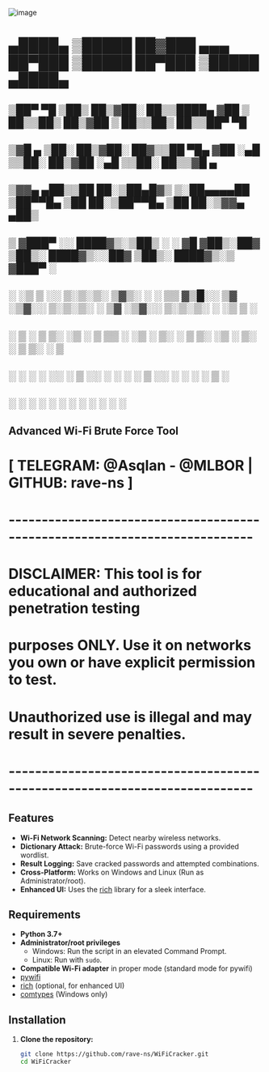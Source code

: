 ![image](https://github.com/user-attachments/assets/929bdf86-5808-480f-90cc-cc1d26a24fda)


# ▄████▄   ▒█████   ██▓███   ▄▄▄       ██▀███   ▒█████   ██▀███   ▒█████   ▄████▄  
## ▒██▀ ▀█  ▒██▒  ██▒▓██░  ██▒▒████▄    ▓██ ▒ ██▒▒██▒  ██▒▓██ ▒ ██▒▒██▒  ██▒▒██▀ ▀█  
## ▒▓█    ▄ ▒██░  ██▒▓██░ ██▓▒▒██  ▀█▄  ▓██ ░▄█ ▒▒██░  ██▒▓██ ░▄█ ▒▒██░  ██▒▒▓█    ▄  
## ▒▓▓▄ ▄██▒▒██   ██░▒██▄█▓▒ ▒░██▄▄▄▄██ ▒██▀▀█▄  ▒██   ██░▒██▀▀█▄  ▒██   ██░▒▓▓▄ ▄██▒
## ▒ ▓███▀ ░░ ████▓▒░▒██▒ ░  ░ ▓█   ▓██▒░██▓ ▒██▒░ ████▓▒░░██▓ ▒██▒░ ████▓▒░▒ ▓███▀ ░
## ░ ░▒ ▒  ░░ ▒░▒░▒░ ▒▓▒░ ░  ░ ▒▒   ▓▒█░░ ▒▓ ░▒▓░░ ▒░▒░▒░ ░ ▒▓ ░▒▓░░ ▒░▒░▒░ ░ ░▒ ▒  ░
##   ░  ▒     ░ ▒ ▒░ ░▒ ░       ▒   ▒▒ ░  ░▒ ░ ▒░  ░ ▒ ▒░   ░▒ ░ ▒░  ░ ▒ ▒░   ░  ▒   
## ░          ░ ░ ░  ░░         ░   ▒     ░░   ░ ░ ░ ░ ▒    ░░   ░ ░ ░ ░ ▒  ░        
## ░ ░            ░ ░                 ░  ░   ░         ░ ░     ░           ░ ░  
##                             Advanced Wi-Fi Brute Force Tool
#
# [ TELEGRAM: @Asqlan - @MLBOR | GITHUB: rave-ns ]
#
# ---------------------------------------------------------------------------
# DISCLAIMER: This tool is for educational and authorized penetration testing
# purposes ONLY. Use it on networks you own or have explicit permission to test.
# Unauthorized use is illegal and may result in severe penalties.
# ---------------------------------------------------------------------------

## Features

- **Wi-Fi Network Scanning:** Detect nearby wireless networks.
- **Dictionary Attack:** Brute-force Wi-Fi passwords using a provided wordlist.
- **Result Logging:** Save cracked passwords and attempted combinations.
- **Cross-Platform:** Works on Windows and Linux (Run as Administrator/root).
- **Enhanced UI:** Uses the [rich](https://github.com/willmcgugan/rich) library for a sleek interface.

## Requirements

- **Python 3.7+**
- **Administrator/root privileges**  
  - Windows: Run the script in an elevated Command Prompt.
  - Linux: Run with `sudo`.
- **Compatible Wi-Fi adapter** in proper mode (standard mode for pywifi)
- [pywifi](https://pypi.org/project/pywifi/)  
- [rich](https://pypi.org/project/rich/) (optional, for enhanced UI)  
- [comtypes](https://pypi.org/project/comtypes/) (Windows only)

## Installation

1. **Clone the repository:**

   ```sh
   git clone https://github.com/rave-ns/WiFiCracker.git
   cd WiFiCracker

